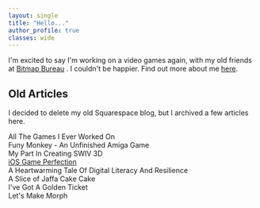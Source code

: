 ```yaml
---
layout: single
title: "Hello..."
author_profile: true
classes: wide
---
```


I'm excited to say I'm working on a video games again, with my old friends at [Bitmap Bureau](https://bitmapbureau.com) . I couldn't be happier. Find out more about me [here](/about/).

## Old Articles

I decided to delete my old Squarespace blog, but I archived a few articles here.

All The Games I Ever Worked On  
Funy Monkey - An Unfinished Amiga Game  
My Part In Creating SWIV 3D  
[iOS Game Perfection](/pages/2019-05-11-iOS-Game-Perfection)  
A Heartwarming Tale Of Digital Literacy And Resilience  
A Slice of Jaffa Cake Cake  
I've Got A Golden Ticket  
Let's Make Morph


